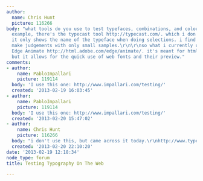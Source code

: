 ```yaml
---
author:
  name: Chris Hunt
  picture: 116266
body: "what tools do you use to test typefaces, combinations, and colours on the web.\r\n\r\nfor
  example, there's the typecast tool http://typecast.com/. which i don't like because
  it only shows the name of the typeface when doing selections. i find it hard to
  make judgements with only small samples.\r\n\r\nso what i currently use is Adobe
  Edge Animate http://html.adobe.com/edge/animate/. it's meant for html/css animation,
  but it allows for the quick use of web fonts and their preview."
comments:
- author:
    name: PabloImpallari
    picture: 119114
  body: 'I use this one: http://www.impallari.com/testing/'
  created: '2013-02-19 16:03:45'
- author:
    name: PabloImpallari
    picture: 119114
  body: 'I use this one: http://www.impallari.com/testing/'
  created: '2013-02-20 15:47:02'
- author:
    name: Chris Hunt
    picture: 116266
  body: "i don't use this, but came across it today.\r\nhttp://www.typetester.org/"
  created: '2013-02-20 22:10:20'
date: '2013-02-19 12:18:34'
node_type: forum
title: Testing Typography On The Web

---
```

